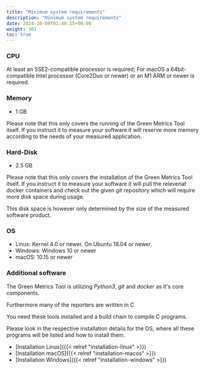 ```yaml
---
title: "Minimum system requirements"
description: "Minimum system requirements"
date: 2024-10-09T01:49:15+00:00
weight: 301
toc: true
---
```


### CPU

At least an SSE2-compatible processor is required;
For macOS a 64bit-compatible Intel processor (Core2Duo or newer) or an M1 ARM or newer is required.

### Memory

- 1 GB

Please note that this only covers the running of the Green Metrics Tool itself. If you instruct it to measure your software it will reserve more memory according to the needs of your measured application.

### Hard-Disk

- 2.5 GB

Please note that this only covers the installation of the Green Metrics Tool itself. If you instruct it to measure your software it will pull the relevenat docker containers and check out the given *git* repository which will require more disk space during usage.

This disk space is however only determined by the size of the measured software product.

### OS

- Linux: Kernel 4.0 or newer. On Ubuntu 18.04 or newer.
- Windows: Windows 10 or newer
- macOS: 10.15 or newer

### Additional software

The Green Metrics Tool is utilizing *Python3*, *git* and *docker* as it's core components.

Furthermore many of the reporters are written in C.

You need these tools installed and a build chain to compile C programs.

Please look in the respective installation details for the OS, where all these programs will be listed and how to install them.

- [Installation Linux]({{< relref "installation-linux" >}})
- [Installation macOS]({{< relref "installation-macos" >}})
- [Installation Windows]({{< relref "installation-windows" >}})
